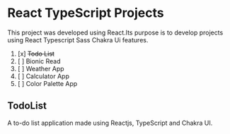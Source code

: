 # React TypeScript Projects 

This project was developed using React.Its purpose is to develop projects using React Typescript Sass Chakra Ui features.

1. [x] <del>Todo List</del>
2. [ ] Bionic Read
3. [ ] Weather App
4. [ ] Calculator App
5. [ ] Color Palette App


    
## TodoList
A to-do list application made using Reactjs, TypeScript  and Chakra UI.



